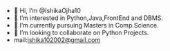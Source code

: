 - 👋 Hi, I’m @IshikaOjha10
- 👀 I’m interested in Python,Java,FrontEnd and DBMS.
- 🌱 I’m currently pursuing Masters in Comp.Science.
- 💞️ I’m looking to collaborate on Python Projects.
- mail:ishika102002@gmail.com
  


<!---
IshikaOjha10/IshikaOjha10 is a ✨ special ✨ repository because its `README.md` (this file) appears on your GitHub profile.
You can click the Preview link to take a look at your changes.
--->
